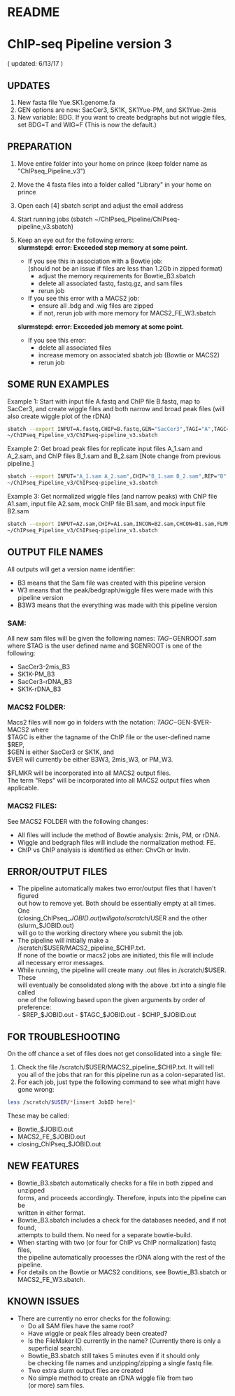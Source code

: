 # README
# ChIP-seq Pipeline version 3 
( updated: 6/13/17 )

## UPDATES
1. New fasta file Yue.SK1.genome.fa
2. GEN options are now: SacCer3, SK1K, SK1Yue-PM, and SK1Yue-2mis
3. New variable: BDG. If you want to create bedgraphs but not wiggle files,  
   set BDG=T and WIG=F (This is now the default.)

## PREPARATION
1. Move entire folder into your home on prince (keep folder name as
   "ChIPseq_Pipeline_v3")
2. Move the 4 fasta files into a folder called "Library" in your home on prince
3. Open each [4] sbatch script and adjust the email address
4. Start running jobs (sbatch ~/ChIPseq_Pipeline/ChIPseq-pipeline_v3.sbatch)
5. Keep an eye out for the following errors:  
   **slurmstepd: error: Exceeded step memory at some point.**  
   - If you see this in association with a Bowtie job:  
     (should not be an issue if files are less than 1.2Gb in zipped format)  
     - adjust the memory requirements for Bowtie_B3.sbatch   
     - delete all associated fastq, fastq.gz, and sam files   
     - rerun job  
   - If you see this error with a MACS2 job:  
     - ensure all .bdg and .wig files are zipped    
     - if not, rerun job with more memory for MACS2_FE_W3.sbatch

   **slurmstepd: error: Exceeded job memory at some point.**  
   - If you see this error:  
     - delete all associated files   
     - increase memory on associated sbatch job (Bowtie or MACS2)   
     - rerun job

## SOME RUN EXAMPLES
Example 1: Start with input file A.fastq and ChIP file B.fastq, map to SacCer3, 
and create wiggle files and both narrow and broad peak files 
(will also create wiggle plot of the rDNA)
```Bash
sbatch --export INPUT=A.fastq,CHIP=B.fastq,GEN="SacCer3",TAGI="A",TAGC="B",PEAK="BOTH" \ 
~/ChIPseq_Pipeline_v3/ChIPseq-pipeline_v3.sbatch
```

Example 2: Get broad peak files for replicate input files A_1.sam and A_2.sam, and
ChIP files B_1.sam and B_2.sam [Note change from previous pipeline.]
```Bash
sbatch --export INPUT="A_1.sam A_2.sam",CHIP="B_1.sam B_2.sam",REP="B",FLMKR="1-3",PEAK="BROAD",WIG="F" \
~/ChIPseq_Pipeline_v3/ChIPseq-pipeline_v3.sbatch
```

Example 3: Get normalized wiggle files (and narrow peaks) with ChIP file A1.sam, input file A2.sam,
mock ChIP file B1.sam, and mock input file B2.sam
```Bash
sbatch --export INPUT=A2.sam,CHIP=A1.sam,INCON=B2.sam,CHCON=B1.sam,FLMKR="1-2" \
~/ChIPseq_Pipeline_v3/ChIPseq-pipeline_v3.sbatch
```

## OUTPUT FILE NAMES
All outputs will get a version name identifier:
  - B3 means that the Sam file was created with this pipeline version
  - W3 means that the peak/bedgraph/wiggle files were made with this pipeline version
  - B3W3 means that the everything was made with this pipeline version

### SAM:
All new sam files will be given the following names: $TAG-$GENROOT.sam
where $TAG is the user defined name and $GENROOT is one of the following:
  - SacCer3-2mis_B3
  - SK1K-PM_B3
  - SacCer3-rDNA_B3
  - SK1K-rDNA_B3

### MACS2 FOLDER:
Macs2 files will now go in folders with the notation: $TAGC-$GEN-$VER-MACS2 where  
  $TAGC is either the tagname of the ChIP file or the user-defined name $REP,  
  $GEN is either SacCer3 or SK1K, and  
  $VER will currently be either B3W3, 2mis_W3, or PM_W3.

$FLMKR will be incorporated into all MACS2 output files.  
The term "Reps" will be incorporated into all MACS2 output files when applicable.

### MACS2 FILES:
See MACS2 FOLDER with the following changes:
  - All files will include the method of Bowtie analysis: 2mis, PM, or rDNA.
  - Wiggle and bedgraph files will include the normalization method: FE.
  - ChIP vs ChIP analysis is identified as either: ChvCh or InvIn.

## ERROR/OUTPUT FILES
- The pipeline automatically makes two error/output files that I haven't figured  
  out how to remove yet. Both should be essentially empty at all times. One   
  (closing_ChIPseq_$JOBID.out) will go to /scratch/$USER and the other (slurm_$JOBID.out)  
  will go to the working directory where you submit the job.  
- The pipeline will initially make a /scratch/$USER/MACS2_pipeline_$CHIP.txt.  
  If none of the bowtie or macs2 jobs are initiated, this file will include  
  all necessary error messages.
- While running, the pipeline will create many .out files in /scratch/$USER. These   
  will eventually be consolidated along with the above .txt into a single file called  
  one of the following based upon the given arguments by order of preference:  
       - $REP_$JOBID.out
       - $TAGC_$JOBID.out
       - $CHIP_$JOBID.out

## FOR TROUBLESHOOTING
On the off chance a set of files does not get consolidated into a single file:
1) Check the file /scratch/$USER/MACS2_pipeline_$CHIP.txt. It will tell   
   you all of the jobs that ran for this pipeline run as a colon-separated list.
2) For each job, just type the following command to see what might have gone wrong: 
```Bash
less /scratch/$USER/*[insert JobID here]* 
```  
 These may be called:  
   - Bowtie_$JOBID.out  
   - MACS2_FE_$JOBID.out  
   - closing_ChIPseq_$JOBID.out  

## NEW FEATURES
- Bowtie_B3.sbatch automatically checks for a file in both zipped and unzipped   
  forms, and proceeds accordingly. Therefore, inputs into the pipeline can be   
  written in either format.
- Bowtie_B3.sbatch includes a check for the databases needed, and if not found,   
  attempts to build them. No need for a separate bowtie-build.
- When starting with two (or four for ChIP vs ChIP normalization) fastq files,   
  the pipeline automatically processes the rDNA along with the rest of the pipeline.
- For details on the Bowtie or MACS2 conditions, see Bowtie_B3.sbatch or  
  MACS2_FE_W3.sbatch.

## KNOWN ISSUES
- There are currently no error checks for the following:
  - Do all SAM files have the same root?
  - Have wiggle or peak files already been created?
  - Is the FileMaker ID currently in the name? (Currently there is only a   
    superficial search).
  - Bowtie_B3.sbatch still takes 5 minutes even if it should only  
    be checking file names and unzipping/zipping a single fastq file.
  - Two extra slurm output files are created
  - No simple method to create an rDNA wiggle file from two  
       (or more) sam files.
